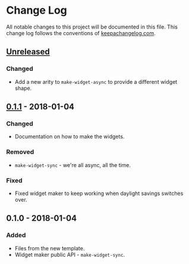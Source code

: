 # Change Log
All notable changes to this project will be documented in this file. This change log follows the conventions of [keepachangelog.com](http://keepachangelog.com/).

## [Unreleased]
### Changed
- Add a new arity to `make-widget-async` to provide a different widget shape.

## [0.1.1] - 2018-01-04
### Changed
- Documentation on how to make the widgets.

### Removed
- `make-widget-sync` - we're all async, all the time.

### Fixed
- Fixed widget maker to keep working when daylight savings switches over.

## 0.1.0 - 2018-01-04
### Added
- Files from the new template.
- Widget maker public API - `make-widget-sync`.

[Unreleased]: https://github.com/your-name/bosc/compare/0.1.1...HEAD
[0.1.1]: https://github.com/your-name/bosc/compare/0.1.0...0.1.1
